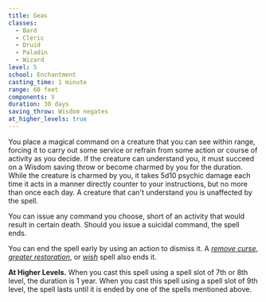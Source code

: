 ```yaml
---
title: Geas
classes:
  - Bard
  - Cleric
  - Druid
  - Paladin
  - Wizard
level: 5
school: Enchantment
casting_time: 1 minute
range: 60 feet
components: V
duration: 30 days
saving_throw: Wisdom negates
at_higher_levels: true
---
```


You place a magical command on a creature that you can see within range, forcing it to carry out some service or refrain from some action or course of activity as you decide. If the creature can understand you, it must succeed on a Wisdom saving throw or become charmed by you for the duration. While the creature is charmed by you, it takes 5d10 psychic damage each time it acts in a manner directly counter to your instructions, but no more than once each day. A creature that can't understand you is unaffected by the spell.

You can issue any command you choose, short of an activity that would result in certain death. Should you issue a suicidal command, the spell ends.

You can end the spell early by using an action to dismiss it. A *[remove curse](/spells/remove-curse/)*, *[greater restoration](/spells/restoration-greater/)*, or *[wish](/spells/wish/)* spell also ends it.

**At Higher Levels.** When you cast this spell using a spell slot of 7th or 8th level, the duration is 1 year. When you cast this spell using a spell slot of 9th level, the spell lasts until it is ended by one of the spells mentioned above.
